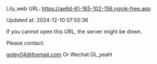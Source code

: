 Lily_web URL: https://ae6d-61-165-102-156.ngrok-free.app

Updated at: 2024-12-10 07:50:36

If you cannot open this URL, the server might be down.

Please contact: 

goley04@foxmail.com Or Wechat:GL_yeaH